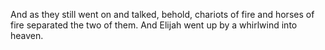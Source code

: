 And as they still went on and talked, behold, chariots of fire and horses of fire separated the two of them. And Elijah went up by a whirlwind into heaven.
